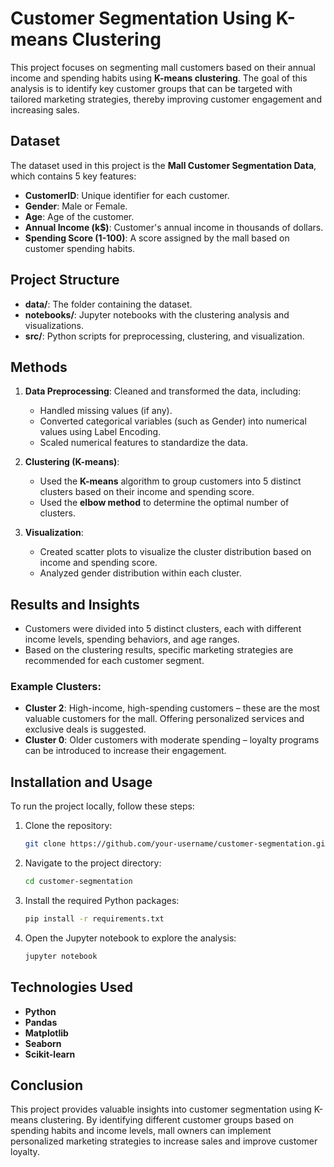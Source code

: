 # Customer Segmentation Using K-means Clustering

This project focuses on segmenting mall customers based on their annual income and spending habits using **K-means clustering**. The goal of this analysis is to identify key customer groups that can be targeted with tailored marketing strategies, thereby improving customer engagement and increasing sales.

## Dataset
The dataset used in this project is the **Mall Customer Segmentation Data**, which contains 5 key features:

- **CustomerID**: Unique identifier for each customer.
- **Gender**: Male or Female.
- **Age**: Age of the customer.
- **Annual Income (k$)**: Customer's annual income in thousands of dollars.
- **Spending Score (1-100)**: A score assigned by the mall based on customer spending habits.

## Project Structure

- **data/**: The folder containing the dataset.
- **notebooks/**: Jupyter notebooks with the clustering analysis and visualizations.
- **src/**: Python scripts for preprocessing, clustering, and visualization.

## Methods

1. **Data Preprocessing**: Cleaned and transformed the data, including:
   - Handled missing values (if any).
   - Converted categorical variables (such as Gender) into numerical values using Label Encoding.
   - Scaled numerical features to standardize the data.

2. **Clustering (K-means)**: 
   - Used the **K-means** algorithm to group customers into 5 distinct clusters based on their income and spending score.
   - Used the **elbow method** to determine the optimal number of clusters.

3. **Visualization**:
   - Created scatter plots to visualize the cluster distribution based on income and spending score.
   - Analyzed gender distribution within each cluster.

## Results and Insights

- Customers were divided into 5 distinct clusters, each with different income levels, spending behaviors, and age ranges.
- Based on the clustering results, specific marketing strategies are recommended for each customer segment.

### Example Clusters:
- **Cluster 2**: High-income, high-spending customers – these are the most valuable customers for the mall. Offering personalized services and exclusive deals is suggested.
- **Cluster 0**: Older customers with moderate spending – loyalty programs can be introduced to increase their engagement.

## Installation and Usage

To run the project locally, follow these steps:

1. Clone the repository:
    ```bash
    git clone https://github.com/your-username/customer-segmentation.git
    ```

2. Navigate to the project directory:
    ```bash
    cd customer-segmentation
    ```

3. Install the required Python packages:
    ```bash
    pip install -r requirements.txt
    ```

4. Open the Jupyter notebook to explore the analysis:
    ```bash
    jupyter notebook
    ```

## Technologies Used

- **Python**
- **Pandas**
- **Matplotlib**
- **Seaborn**
- **Scikit-learn**

## Conclusion

This project provides valuable insights into customer segmentation using K-means clustering. By identifying different customer groups based on spending habits and income levels, mall owners can implement personalized marketing strategies to increase sales and improve customer loyalty.
